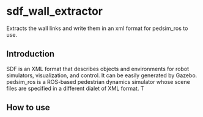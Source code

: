# sdf_wall_extractor
Extracts the wall links and write them in an xml format for pedsim_ros to use.

## Introduction
SDF is an XML format that describes objects and environments for robot simulators, visualization, and control. It can be easily generated by Gazebo. pedsim_ros is a ROS-based pedestrian dynamics simulator whose scene files are specified in a different dialet of XML format. T

## How to use

